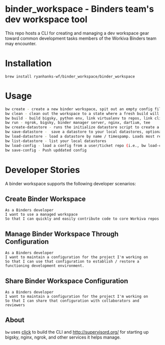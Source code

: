 # binder_workspace - Binders team's dev workspace tool

This repo hosts a CLI for creating and managing a dev workspace gear toward common development tasks members of the Workiva Binders team may encounter.
# Installation
`brew install ryanhanks-wf/binder_workspace/binder_workspace`

# Usage
```sh
bw create - create a new binder workspace, spit out an empty config file with a sample config, initialize a branch to store the config
bw clean - clean out the workspace to a state where a fresh build will succeed
bw build - build bigsky, python env, link virtualenv to repos, link client side repos, build binder manager, doc viewer, binder manager admin
bw run - ngrok, bigsky, binder manager server, nginx, dartium, tee
bw create-datastore - runs the initialize datastore script to create a new datastore for your workspace
bw save-datastore -  save a datastore to your local datastores, optionally providing a name
bw load-datastore - load a datastore by name / timespamp. Loads most recently saved by default
bw list-datastore - list your local datastores
bw load-config - load a config from a user/ticket repo (i.e., bw load-config ryanhanks-wf/BINDERS-379)
bw save-config - Push upddated config
```

# Developer Stories

A binder workspace supports the following developer scenarios:

## Create Binder Workspace
~~~
As a Binders developer
I want to use a managed workspace
So that I can quickly and easily contribute code to core Workiva repos
~~~

## Manage Binder Workspace Through Configuration
~~~
As a Binders developer
I want to maintain a configuration for the project I'm working on
So that I can use that configuration to establish / restore a functioning development environment.
~~~

## Share Binder Workspace Configuration
~~~
As a Binders developer
I want to maintain a configuration for the project I'm working on
So that I can share that configuration with collaborators and reviewers
~~~

## About

`bw` uses [click](http://click.pocoo.org/5/) to build the CLI and http://supervisord.org/ for starting up bigsky, nginx, ngrok,
and other services it helps manage.
